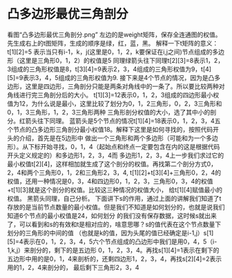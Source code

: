 # 凸多边形最优三角剖分
看图“凸多边形最优三角剖分.png”
左边的是weight矩阵，保存全连通图的权值。
先生成右上的t图矩阵，生成的顺序是绿，红，蓝，黑。
解释一下t矩阵的意义：t[1][2]=5 表示当只有i-1，k，j(这里是0，1，2，k要保证在i,j之间)节点组成的多边形（这里是三角形0，1，2）的权值是5
同理绿箭头往下同理t[2][3]=8表示1，2，3组成的三角形权值是8，t[3][4]=9表示2，3，4组成的三角形权值为9，t[4][5]=9表示3，4，5组成的三角形权值为9.
接下来是4个节点的情况，因为是凸多边形，这里是四边形，三角剖分只能是两条对角线中的一条了。所以要比较两种对角线进行完三角剖分后的大小。
t[1][3]=12表示0，1，2，3组成的四边形最小权值为12，为什么说是最小，这里比较了划分为0，1，2三角形，0，2，3三角形和0，1，3三角形，1，2，3三角形两种
三角形剖分权值的大小，选了其中小的剖分。红箭头往下同理。
蓝箭头是5个节点的情况t[1][4]=18表示0，1，2，3，4五个节点的凸多边形三角剖分最小权值18。解释下这里是如何寻找的，按照代码开头的介绍，首先是在5边形中
做出一个三角形和两个多边形（可能和为一个多边形）。从下标开始寻找，0，1，4（起始点和终点一定要包含在内的这是根据代码开头定义规定的）和多边形1，2，3，4而
多边形1，2，3，4上一步我们求过它的最小权值t[2][4]，这样相加就生成了这个剖分的权值。再找第二个剖分方式0，2，4和两个三角形0，1，2和三角形2，3，4,
t[1][2]+t[3][4]+三角形0，2，4的权值，还用一种情况是0，3，4和四边形0，1，2，3，三角形0，3，4的权值+t[1][3]就是这个剖分的权值。比较这三种情况的权值大小，
给t[1][4]赋值最小的权值。
黑箭头同理，自己分析。
下面讲下s的作用，通过上面的讲解我们知道了t存放的是当前节点数量的最小权值。但是我们不知道是如何划分的，也就是说我们知道6个节点的最小权值是24，如何划分
的我们没有保存数据，这时候s就出来了，可以看到和s的有效和t是相对应的，啥意思哪？s的值代表在这个节点数量下划分的三角形的中间的值
（也就是k的值，因为头尾的值已经确定是i-1,j）s[1][5]=4表示在0，1，2，3，4，5六个节点组成的凸边形中我们是用0，4，5（i-1,k,j）来剖分的，剩下的是五边形
0，1，2，3，4。再找s[1][4]=1表示在剩下的五边形中用的是0，1，4来剖析的，还剩四边形1，2，3，4，再找s[2][4]=2表示用的1，2，4来剖分的，
最后剩下三角形2，3，4
